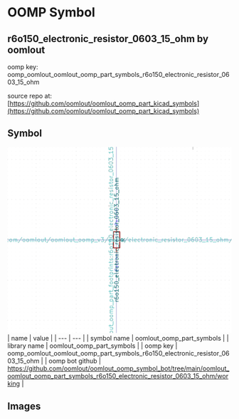 # OOMP Symbol  
## r6o150_electronic_resistor_0603_15_ohm  by oomlout  
  
oomp key: oomp_oomlout_oomlout_oomp_part_symbols_r6o150_electronic_resistor_0603_15_ohm  
  
source repo at: [https://github.com/oomlout/oomlout_oomp_part_kicad_symbols](https://github.com/oomlout/oomlout_oomp_part_kicad_symbols)  
## Symbol  
  
[![working.png](working_600.png)](working.png)  
| name | value | 
| --- | --- | 
| symbol name | oomlout_oomp_part_symbols | 
| library name | oomlout_oomp_part_symbols | 
| oomp key | oomp_oomlout_oomlout_oomp_part_symbols_r6o150_electronic_resistor_0603_15_ohm | 
| oomp bot github | https://github.com/oomlout/oomlout_oomp_symbol_bot/tree/main/oomlout_oomlout_oomp_part_symbols_r6o150_electronic_resistor_0603_15_ohm/working | 
## Images  
